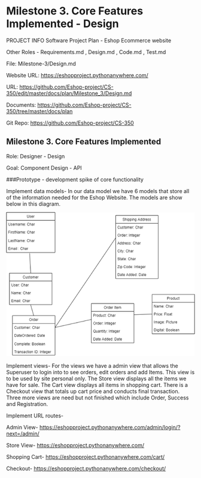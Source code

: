 # Milestone 3. Core Features Implemented - Design
PROJECT INFO
Software Project Plan - Eshop Ecommerce website

Other Roles - Requirements.md , Design.md , Code.md , Test.md

File: Milestone-3/Design.md

Website URL: https://eshopproject.pythonanywhere.com/

URL: https://github.com/Eshop-project/CS-350/edit/master/docs/plan/Milestone_3/Design.md

Documents: https://github.com/Eshop-project/CS-350/tree/master/docs/plan

Git Repo: https://github.com/Eshop-project/CS-350

## Milestone 3. Core Features Implemented
Role: Designer - Design

Goal: Component Design - API

###Prototype - development spike of core functionality

Implement data models- In our data model we have 6 models that store all of the information needed for the Eshop Website.  The models are show below in this diagram.

![image info](model.png)

Implement views- For the views we have a admin view that allows the Superuser to login into to see orders, edit orders and add Items. This view is to be used by site personal only.  The Store view displays all the items we have for sale.  The Cart view displays all items in shopping cart.  There is a Checkout view that totals up cart price and conducts final transaction.  Three more views are need but not finished which include Order, Success and Registration.

Implement URL routes-

Admin View- https://eshopproject.pythonanywhere.com/admin/login/?next=/admin/

Store View- https://eshopproject.pythonanywhere.com/ 

Shopping Cart- https://eshopproject.pythonanywhere.com/cart/

Checkout- https://eshopproject.pythonanywhere.com/checkout/
